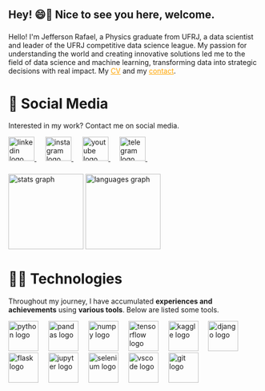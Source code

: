 <h2 align="left">Hey! 😄👋 Nice to see you here, welcome.</h2>

###

<p>
Hello! I'm Jefferson Rafael, a Physics graduate from UFRJ, a data scientist and leader of the UFRJ competitive data science league. My passion for understanding the world and creating innovative solutions led me to the field of data science and machine learning, transforming data into strategic decisions with real impact. My <a href="https://github.com/jeffersonrafael" target="_blank" style="color: orange; text-decoration: underline;">CV</a> and my <a href="https://linktr.ee/jefferson_rafael" target="_blank" style="color: orange; text-decoration: underline;">contact</a>.
</p>

###

# 📱 **Social Media**

Interested in my work? Contact me on social media.

<div align="left">
  <a href="https://www.linkedin.com/in/jefferson-rafael" target="_blank">
    <img src="https://raw.githubusercontent.com/maurodesouza/profile-readme-generator/master/src/assets/icons/social/linkedin/default.svg" width="52" height="48" alt="linkedin logo">
  </a>
  <img width="14">
  
  <a href="https://www.instagram.com/jeffersonrafa_/" target="_blank">
    <img src="https://raw.githubusercontent.com/maurodesouza/profile-readme-generator/master/src/assets/icons/social/instagram/default.svg" width="52" height="48" alt="instagram logo">
  </a>
  <img width="14">
  
  <a href="https://www.youtube.com/@Gradiente_Descendente" target="_blank">
    <img src="https://raw.githubusercontent.com/maurodesouza/profile-readme-generator/master/src/assets/icons/social/youtube/default.svg" width="52" height="48" alt="youtube logo">
  </a>
  <img width="14">
  
  <a href="https://t.me/jefferson_rafael2" target="_blank">
    <img src="https://raw.githubusercontent.com/maurodesouza/profile-readme-generator/master/src/assets/icons/social/telegram/default.svg" width="52" height="48" alt="telegram logo">
  </a>
  <img width="14">
</div>


###

<div align="left">
  <img src="https://github-readme-stats.vercel.app/api?username=jeffersonrafael&hide_title=false&hide_rank=false&show_icons=true&include_all_commits=true&count_private=true&disable_animations=false&theme=jolly&locale=en&hide_border=true&order=1" height="150" alt="stats graph"  />
  <img src="https://github-readme-stats.vercel.app/api/top-langs?username=jeffersonrafael&locale=en&hide_title=false&layout=compact&card_width=320&langs_count=5&theme=jolly&hide_border=true&order=2" height="150" alt="languages graph"  />
</div>

###

# 👨‍💻 **Technologies**

Throughout my journey, I have accumulated **experiences and achievements** using **various tools**. Below are listed some tools.

<div align="left">
  <img src="https://cdn.jsdelivr.net/gh/devicons/devicon/icons/python/python-original.svg" height="60" alt="python logo">
  <img width="12">
  <img src="https://cdn.jsdelivr.net/gh/devicons/devicon/icons/pandas/pandas-original.svg" height="60" alt="pandas logo">
  <img width="12">
  <img src="https://cdn.jsdelivr.net/gh/devicons/devicon/icons/numpy/numpy-original.svg" height="60" alt="numpy logo">
  <img width="12">
  <img src="https://skillicons.dev/icons?i=tensorflow" height="60" alt="tensorflow logo">
  <img width="12">
  <img src="https://cdn.jsdelivr.net/gh/devicons/devicon/icons/kaggle/kaggle-original.svg" height="60" alt="kaggle logo">
  <img width="12">
  <img src="https://cdn.jsdelivr.net/gh/devicons/devicon/icons/django/django-plain.svg" height="60" alt="django logo">
  <img width="12">
  <img src="https://skillicons.dev/icons?i=flask" height="60" alt="flask logo">
  <img width="12">
  <img src="https://cdn.simpleicons.org/jupyter/F37626" height="60" alt="jupyter logo">
  <img width="12">
  <img src="https://skillicons.dev/icons?i=selenium" height="60" alt="selenium logo">
  <img width="12">
  <img src="https://skillicons.dev/icons?i=vscode" height="60" alt="vscode logo">
  <img width="12">
  <img src="https://cdn.jsdelivr.net/gh/devicons/devicon/icons/git/git-original.svg" height="60" alt="git logo">
</div>

###

<!---<img src="https://raw.githubusercontent.com/jeffersonrafael/jeffersonrafael/output/snake.svg" alt="Snake animation" />--->

###
